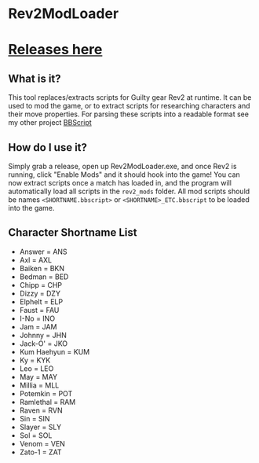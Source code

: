 # Rev2ModLoader
# [Releases here](https://github.com/super-continent/Rev2ModLoader/releases)

## What is it?
This tool replaces/extracts scripts for Guilty gear Rev2 at runtime. It can be used to mod the game, or to extract scripts for researching characters and their move properties. For parsing these scripts into a readable format see my other project [BBScript](https://github.com/super-continent/bbscript)

## How do I use it?
Simply grab a release, open up Rev2ModLoader.exe, and once Rev2 is running, click "Enable Mods" and it should hook into the game! You can now extract scripts once a match has loaded in, and the program will automatically load all scripts in the `rev2_mods` folder. All mod scripts should be names `<SHORTNAME.bbscript>` or `<SHORTNAME>_ETC.bbscript` to be loaded into the game.

## Character Shortname List
* Answer = ANS
* Axl = AXL
* Baiken = BKN
* Bedman = BED
* Chipp = CHP
* Dizzy = DZY
* Elphelt = ELP
* Faust = FAU
* I-No = INO
* Jam = JAM
* Johnny = JHN
* Jack-O' = JKO
* Kum Haehyun = KUM
* Ky = KYK
* Leo = LEO
* May = MAY
* Millia = MLL
* Potemkin = POT
* Ramlethal = RAM
* Raven = RVN
* Sin = SIN
* Slayer = SLY
* Sol = SOL
* Venom = VEN
* Zato-1 = ZAT
